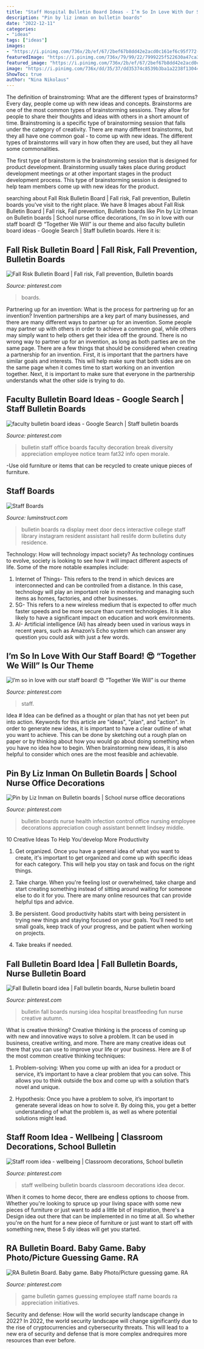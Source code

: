 ```yaml
---
title: "Staff Hospital Bulletin Board Ideas - I’m So In Love With Our Staff Board! 😍 “together We Will” Is Our Theme"
description: "Pin by liz inman on bulletin boards"
date: "2022-12-11"
categories:
- "ideas"
tags: ["ideas"]
images:
- "https://i.pinimg.com/736x/2b/ef/67/2bef67b8dd42e2acd0c161ef6c95f772--fall-bulletin-boards-nursing.jpg"
featuredImage: "https://i.pinimg.com/736x/79/99/22/7999225f522630a47ca32d8911734a7e.jpg"
featured_image: "https://i.pinimg.com/736x/2b/ef/67/2bef67b8dd42e2acd0c161ef6c95f772--fall-bulletin-boards-nursing.jpg"
image: "https://i.pinimg.com/736x/dd/35/37/dd35374c8539b3ba1a2238f1304438b9.jpg"
ShowToc: true
author: "Nina Nikolaus"
---
```



The definition of brainstroming: What are the different types of brainstorms?
Every day, people come up with new ideas and concepts. Brainstorms are one of the most common types of brainstorming sessions. They allow for people to share their thoughts and ideas with others in a short amount of time. Brainstroming is a specific type of brainstorming session that falls under the category of creativity. 
There are many different brainstorms, but they all have one common goal - to come up with new ideas. The different types of brainstorms will vary in how often they are used, but they all have some commonalities. 

The first type of brainstorm is the brainstorming session that is designed for product development. Brainstorming usually takes place during product development meetings or at other important stages in the product development process. This type of brainstorming session is designed to help team members come up with new ideas for the product.

	

		
searching about Fall Risk Bulletin Board | Fall risk, Fall prevention, Bulletin boards you've visit to the right place. We have 8 Images about Fall Risk Bulletin Board | Fall risk, Fall prevention, Bulletin boards like Pin by Liz Inman on Bulletin boards | School nurse office decorations, I’m so in love with our staff board! 😍 “Together We Will” is our theme and also faculty bulletin board ideas - Google Search | Staff bulletin boards. Here it is:
		
    
## Fall Risk Bulletin Board | Fall Risk, Fall Prevention, Bulletin Boards

<img loading=lazy src="https://i.pinimg.com/736x/79/99/22/7999225f522630a47ca32d8911734a7e.jpg" onerror="this.onerror=null;this.src='https://tse2.mm.bing.net/th?id=OIP.Z3_Jkk679rOpF9ICOQ9CtgHaJ3&amp;pid=15.1';" alt="Fall Risk Bulletin Board | Fall risk, Fall prevention, Bulletin boards">

_Source: pinterest.com_

>boards. 

	

Partnering up for an invention: What is the process for partnering up for an invention?
Invention partnerships are a key part of many businesses, and there are many different ways to partner up for an invention. Some people may partner up with others in order to achieve a common goal, while others may simply want to help others get their idea off the ground. There is no wrong way to partner up for an invention, as long as both parties are on the same page.
There are a few things that should be considered when creating a partnership for an invention. First, it is important that the partners have similar goals and interests. This will help make sure that both sides are on the same page when it comes time to start working on an invention together. Next, it is important to make sure that everyone in the partnership understands what the other side is trying to do.

    
## Faculty Bulletin Board Ideas - Google Search | Staff Bulletin Boards

<img loading=lazy src="https://i.pinimg.com/736x/1a/88/ec/1a88ecc9c567c08a2f8cc1a17829f7fd.jpg" onerror="this.onerror=null;this.src='https://tse1.mm.bing.net/th?id=OIP.WrIl4qpp3xEvOWm_4lfJswHaFj&amp;pid=15.1';" alt="faculty bulletin board ideas - Google Search | Staff bulletin boards">

_Source: pinterest.com_

>bulletin staff office boards faculty decoration break diversity appreciation employee notice team fat32 info open morale. 

	

-Use old furniture or items that can be recycled to create unique pieces of furniture.

    
## Staff Boards

<img loading=lazy src="http://www.luminstruct.com/uploads/2/5/5/3/25536325/d6a14676b789742854fc2a39fe01c317_3_orig.jpg" onerror="this.onerror=null;this.src='https://tse3.mm.bing.net/th?id=OIP.MdD0H4M5sIuAiKbUvMYBYgHaFi&amp;pid=15.1';" alt="Staff Boards">

_Source: luminstruct.com_

>bulletin boards ra display meet door decs interactive college staff library instagram resident assistant hall reslife dorm bulletins duty residence. 

	

Technology: How will technology impact society?
As technology continues to evolve, society is looking to see how it will impact different aspects of life. Some of the more notable examples include:
1. Internet of Things- This refers to the trend in which devices are interconnected and can be controlled from a distance. In this case, technology will play an important role in monitoring and managing such items as homes, factories, and other businesses. 
2. 5G- This refers to a new wireless medium that is expected to offer much faster speeds and be more secure than current technologies. It is also likely to have a significant impact on education and work environments. 
3. AI- Artificial intelligence (AI) has already been used in various ways in recent years, such as Amazon’s Echo system which can answer any question you could ask with just a few words.

    
## I’m So In Love With Our Staff Board! 😍 “Together We Will” Is Our Theme

<img loading=lazy src="https://i.pinimg.com/736x/3a/3b/d2/3a3bd22d49dc216e4ba76118811d24da.jpg" onerror="this.onerror=null;this.src='https://tse3.mm.bing.net/th?id=OIP.m05ykgcKdvfrt_lXeNgUdgHaHa&amp;pid=15.1';" alt="I’m so in love with our staff board! 😍 “Together We Will” is our theme">

_Source: pinterest.com_

>staff. 

	

Idea #
Idea can be defined as a thought or plan that has not yet been put into action. Keywords for this article are "ideas", "plan", and "action". In order to generate new ideas, it is important to have a clear outline of what you want to achieve. This can be done by sketching out a rough plan on paper or by thinking about how you would go about doing something when you have no idea how to begin. When brainstorming new ideas, it is also helpful to consider which ones are the most feasible and achievable.

    
## Pin By Liz Inman On Bulletin Boards | School Nurse Office Decorations

<img loading=lazy src="https://i.pinimg.com/736x/fc/cc/8c/fccc8c4a47f625c76a204d644984ae63.jpg" onerror="this.onerror=null;this.src='https://tse3.mm.bing.net/th?id=OIP.xMyISpDgX6bDq4XOri8s5AHaJ3&amp;pid=15.1';" alt="Pin by Liz Inman on Bulletin boards | School nurse office decorations">

_Source: pinterest.com_

>bulletin boards nurse health infection control office nursing employee decorations appreciation cough assistant bennett lindsey middle. 

	

10 Creative Ideas To Help You'develop More Productivity
1. Get organized. Once you have a general idea of what you want to create, it's important to get organized and come up with specific ideas for each category. This will help you stay on task and focus on the right things.
2. Take charge. When you're feeling lost or overwhelmed, take charge and start creating something instead of sitting around waiting for someone else to do it for you. There are many online resources that can provide helpful tips and advice.

3. Be persistent. Good productivity habits start with being persistent in trying new things and staying focused on your goals. You'll need to set small goals, keep track of your progress, and be patient when working on projects.

4. Take breaks if needed.

    
## Fall Bulletin Board Idea | Fall Bulletin Boards, Nurse Bulletin Board

<img loading=lazy src="https://i.pinimg.com/736x/2b/ef/67/2bef67b8dd42e2acd0c161ef6c95f772--fall-bulletin-boards-nursing.jpg" onerror="this.onerror=null;this.src='https://tse2.mm.bing.net/th?id=OIP.Ld14P4xfBDF8M4MtIo-ZHQHaFj&amp;pid=15.1';" alt="Fall Bulletin board idea | Fall bulletin boards, Nurse bulletin board">

_Source: pinterest.com_

>bulletin fall boards nursing idea hospital breastfeeding fun nurse creative autumn. 

	

What is creative thinking?
Creative thinking is the process of coming up with new and innovative ways to solve a problem. It can be used in business, creative writing, and more. There are many creative ideas out there that you can use to improve your life or your business. Here are 8 of the most common creative thinking techniques:
1. Problem-solving: When you come up with an idea for a product or service, it’s important to have a clear problem that you can solve. This allows you to think outside the box and come up with a solution that’s novel and unique.

2. Hypothesis: Once you have a problem to solve, it’s important to generate several ideas on how to solve it. By doing this, you get a better understanding of what the problem is, as well as where potential solutions might lead.

    
## Staff Room Idea - Wellbeing | Classroom Decorations, School Bulletin

<img loading=lazy src="https://i.pinimg.com/736x/dd/35/37/dd35374c8539b3ba1a2238f1304438b9.jpg" onerror="this.onerror=null;this.src='https://tse4.mm.bing.net/th?id=OIP.fdQ8NlxcqRXvx1f6PtufQQAAAA&amp;pid=15.1';" alt="Staff room idea - wellbeing | Classroom decorations, School bulletin">

_Source: pinterest.com_

>staff wellbeing bulletin boards classroom decorations idea decor. 

	

When it comes to home decor, there are endless options to choose from. Whether you're looking to spruce up your living space with some new pieces of furniture or just want to add a little bit of inspiration, there's a Design idea out there that can be implemented in no time at all. So whether you're on the hunt for a new piece of furniture or just want to start off with something new, these 5 diy ideas will get you started.

    
## RA Bulletin Board. Baby Game. Baby Photo/Picture Guessing Game. RA

<img loading=lazy src="https://i.pinimg.com/736x/03/da/3d/03da3d186b22608f66d83a0522f672b9.jpg" onerror="this.onerror=null;this.src='https://tse1.mm.bing.net/th?id=OIP.Bp2fx-B8YL6mYrxVE9ivjAHaFj&amp;pid=15.1';" alt="RA Bulletin Board. Baby game. Baby Photo/Picture guessing game. RA">

_Source: pinterest.com_

>game bulletin games guessing employee staff name boards ra appreciation initiatives. 

	

Security and defense: How will the world security landscape change in 2022?
In 2022, the world security landscape will change significantly due to the rise of cryptocurrencies and cybersecurity threats. This will lead to a new era of security and defense that is more complex andrequires more resources than ever before.

